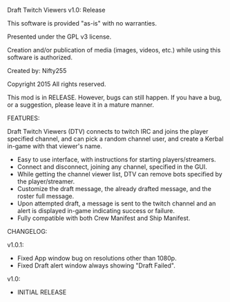 ﻿Draft Twitch Viewers
v1.0: Release

This software is provided "as-is" with no warranties.

Presented under the GPL v3 license.

Creation and/or publication of media (images, videos, etc.) while using this software is authorized.

Created by: Nifty255

Copyright 2015 All rights reserved.


This mod is in RELEASE. However, bugs can still happen. If you have a bug, or a suggestion, please leave it in a mature manner.


FEATURES:

Draft Twitch Viewers (DTV) connects to twitch IRC and joins the player specified channel, and can pick a random channel user, and create a Kerbal in-game
with that viewer's name.

- Easy to use interface, with instructions for starting players/streamers.
- Connect and disconnect, joining any channel, specified in the GUI.
- While getting the channel viewer list, DTV can remove bots specified by the player/streamer.
- Customize the draft message, the already drafted message, and the roster full message.
- Upon attempted draft, a message is sent to the twitch channel and an alert is displayed in-game indicating success or failure.
- Fully compatible with both Crew Manifest and Ship Manifest.

CHANGELOG:

v1.0.1:
- Fixed App window bug on resolutions other than 1080p.
- Fixed Draft alert window always showing "Draft Failed".

v1.0:
- INITIAL RELEASE